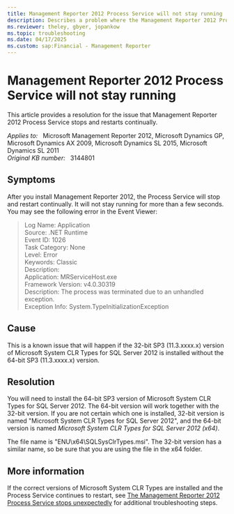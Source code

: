 ```yaml
---
title: Management Reporter 2012 Process Service will not stay running
description: Describes a problem where the Management Reporter 2012 Process Service will stop and restart continually. Provides a resolution.
ms.reviewer: theley, gbyer, jopankow
ms.topic: troubleshooting
ms.date: 04/17/2025
ms.custom: sap:Financial - Management Reporter
---
```

# Management Reporter 2012 Process Service will not stay running

This article provides a resolution for the issue that Management Reporter 2012 Process Service stops and restarts continually.

_Applies to:_ &nbsp; Microsoft Management Reporter 2012, Microsoft Dynamics GP, Microsoft Dynamics AX 2009, Microsoft Dynamics SL 2015, Microsoft Dynamics SL 2011  
_Original KB number:_ &nbsp; 3144801

## Symptoms

After you install Management Reporter 2012, the Process Service will stop and restart continually. It will not stay running for more than a few seconds. You may see the following error in the Event Viewer:

> Log Name: Application  
Source: .NET Runtime  
Event ID: 1026  
Task Category: None  
Level: Error  
Keywords: Classic  
Description:  
Application: MRServiceHost.exe  
Framework Version: v4.0.30319  
Description: The process was terminated due to an unhandled exception.  
Exception Info: System.TypeInitializationException

## Cause

This is a known issue that will happen if the 32-bit SP3 (11.3.xxxx.x) version of Microsoft System CLR Types for SQL Server 2012 is installed without the 64-bit SP3 (11.3.xxxx.x) version.

## Resolution

You will need to install the 64-bit SP3 version of Microsoft System CLR Types for SQL Server 2012. The 64-bit version will work together with the 32-bit version. If you are not certain which one is installed, 32-bit version is named "Microsoft System CLR Types for SQL Server 2012", and the 64-bit version is named *Microsoft System CLR Types for SQL Server 2012 (x64)*.

The file name is "ENU\x64\SQLSysClrTypes.msi". The 32-bit version has a similar name, so be sure that you are using the file in the x64 folder.

## More information

If the correct versions of Microsoft System CLR Types are installed and the Process Service continues to restart, see [The Management Reporter 2012 Process Service stops unexpectedly](https://support.microsoft.com/topic/the-management-reporter-2012-process-service-stops-unexpectedly-c00401b9-98cb-5bdc-aede-b39238b20e46) for additional troubleshooting steps.
